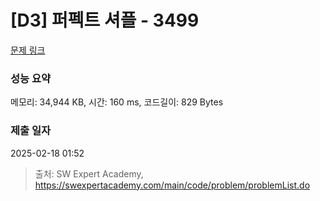 # [D3] 퍼펙트 셔플 - 3499 

[문제 링크](https://swexpertacademy.com/main/code/problem/problemDetail.do?contestProbId=AWGsRbk6AQIDFAVW) 

### 성능 요약

메모리: 34,944 KB, 시간: 160 ms, 코드길이: 829 Bytes

### 제출 일자

2025-02-18 01:52



> 출처: SW Expert Academy, https://swexpertacademy.com/main/code/problem/problemList.do